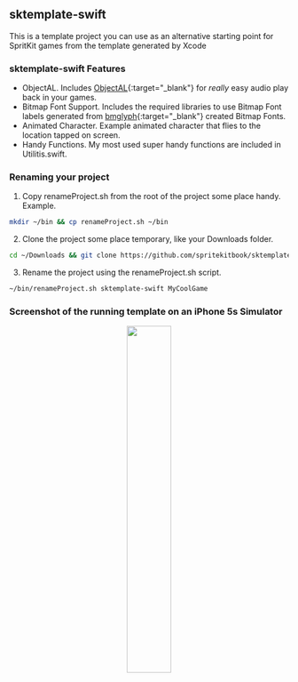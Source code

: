 ## sktemplate-swift

This is a template project you can use as an alternative starting point for SpritKit games
from the template generated by Xcode

### sktemplate-swift Features
* ObjectAL. Includes [ObjectAL](http://kstenerud.github.io/ObjectAL-for-iPhone/){:target="_blank"} for *really* easy audio play back in your games.
* Bitmap Font Support. Includes the required libraries to use Bitmap Font labels generated from [bmglyph](http://www.bmglyph.com){:target="_blank"} created Bitmap Fonts. 
* Animated Character. Example animated character that flies to the location tapped on screen.
* Handy Functions. My most used super handy functions are included in Utilitis.swift. 

### Renaming your project
1. Copy renameProject.sh from the root of the project some place handy. Example.
```bash
mkdir ~/bin && cp renameProject.sh ~/bin
```

2. Clone the project some place temporary, like your Downloads folder.
```bash
cd ~/Downloads && git clone https://github.com/spritekitbook/sktemplate-swift.git
```

3. Rename the project using the renameProject.sh script.
```bash
~/bin/renameProject.sh sktemplate-swift MyCoolGame
```


### Screenshot of the running template on an iPhone 5s Simulator
<p align="center">
  <img src="https://github.com/spritekitbook/spritekitbook.github.io/blob/master/images/sktemplate-swift.png" width="40%">
</p>

